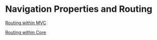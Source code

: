 # Navigation Properties and Routing

[Routing within MVC](https://docs.microsoft.com/en-us/aspnet/mvc/overview/older-versions-1/controllers-and-routing/asp-net-mvc-routing-overview-cs)

[Routing within Core](https://docs.microsoft.com/en-us/aspnet/core/fundamentals/routing?view=aspnetcore-3.1)